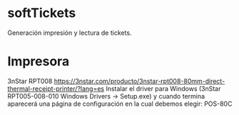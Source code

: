 # softTickets
Generación impresión y lectura de tickets.

# Impresora
3nStar
RPT008
https://3nstar.com/producto/3nstar-rpt008-80mm-direct-thermal-receipt-printer/?lang=es
Instalar el driver para Windows (3nStar RPT005-008-010 Windows Drivers -> Setup.exe) y cuando termina aparecerá una página de configuración en la cual debemos elegir:
POS-80C
